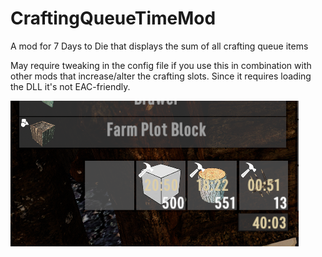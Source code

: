 # CraftingQueueTimeMod
A mod for 7 Days to Die that displays the sum of all crafting queue items

May require tweaking in the config file if you use this in combination with other mods that increase/alter the crafting slots.  Since it requires loading the DLL it's not EAC-friendly.

![Timer](https://github.com/EugeneBeanblossom/CraftingQueueTimeMod/blob/main/images/timer.png?raw=true)
